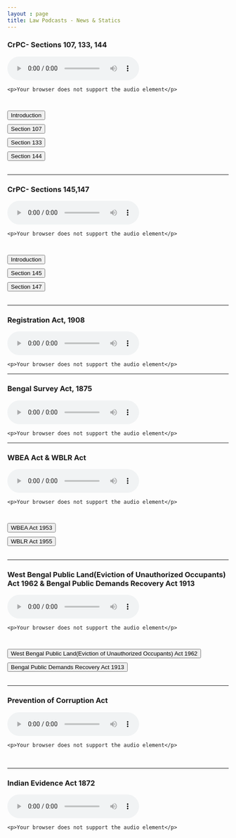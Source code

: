 ```yaml
---
layout : page
title: Law Podcasts - News & Statics
---
```


<!---<audio controls>
  <source src="/audios/test.mp3" type="audio/mpeg">
</audio>

src="/audios/test.mp3#t=50"
preload="auto"    &   oncanplaythrough="this.play();   ...this attribute of audio tag causes auto playing on opening the page
 --->

<style>

button{
margin-top: 10px;
}

</style>


<h3>  CrPC- Sections 107, 133, 144
</h3>

<audio id="MyAudio1" 
       src="/podcasts/1-CrPC-107_133_144.ogg"
	   controls>
	   
	
    <p>Your browser does not support the audio element</p>
	
</audio>

<br>

<div id="buttons1">
   <button>Introduction</button> <br>
   <button>Section 107</button>  <br>
   <button>Section 133</button>  <br>
   <button>Section 144</button>  <br>
  </div>

<br>


<script>
 (function(d) {
   'use strict';

   var set = [ 0, 30, 368, 600 ];
   var aud = d.getElementById('MyAudio1');
   var but = d.getElementById('buttons1').getElementsByTagName('button');

   for ( var c = 0; c < but.length; c ++ ) {
      but[c].addEventListener('click',setCurTime(c), false);
      } 
     
 function setCurTime(c) {  
   but[c].onclick = function() { 
      aud.currentTime = set[c];
      aud.play();      
         }
      }
 }(document));
</script>



--------------------------------------------------------------------------------------------------

<h3>  CrPC- Sections 145,147
</h3>

<audio id="MyAudio2" 
       src="/podcasts/2-CrPC-145_147.ogg"
	   controls>
	   
	
    <p>Your browser does not support the audio element</p>
	
</audio>

<br>

<div id="buttons2">
   <button>Introduction</button> <br>
   <button>Section 145</button>  <br>
   <button>Section 147</button>  <br>
  </div>

<br>





<script>
 (function(d) {
   'use strict';

   var set = [ 0, 110, 343 ];
   var aud = d.getElementById('MyAudio2');
   var but = d.getElementById('buttons2').getElementsByTagName('button');

   for ( var c = 0; c < but.length; c ++ ) {
      but[c].addEventListener('click',setCurTime(c), false);
      } 
     
 function setCurTime(c) {  
   but[c].onclick = function() { 
      aud.currentTime = set[c];
      aud.play();      
         }
      }
 }(document));
</script>

-----------------------------------------------------------------------------------------------------------------






<h3>  Registration Act, 1908
</h3>

<audio id="MyAudio3" 
       src="/podcasts/3-Registration-Act.ogg"
	   controls>
	   
	
    <p>Your browser does not support the audio element</p>
	
</audio>




-----------------------------------------------------------------------------------------------------------



<h3>  Bengal Survey Act, 1875
</h3>

<audio id="MyAudio4" 
       src="/podcasts/4-Bengal-Survey-Act.ogg"
	   controls>
	   
	
    <p>Your browser does not support the audio element</p>
	
</audio>





---------------------------------------------------------------------------------




<h3>  WBEA Act & WBLR Act
</h3>

<audio id="MyAudio5" 
       src="/podcasts/5-WBEA-WBLR.ogg"
	   controls>
	   
	
    <p>Your browser does not support the audio element</p>
	
</audio>

<br>

<div id="buttons5">
   <button>WBEA Act 1953</button> <br>
   <button>WBLR Act 1955</button>  <br>
  </div>

<br>





<script>
 (function(d) {
   'use strict';

   var set = [ 0, 875 ];
   var aud = d.getElementById('MyAudio5');
   var but = d.getElementById('buttons5').getElementsByTagName('button');

   for ( var c = 0; c < but.length; c ++ ) {
      but[c].addEventListener('click',setCurTime(c), false);
      } 
     
 function setCurTime(c) {  
   but[c].onclick = function() { 
      aud.currentTime = set[c];
      aud.play();      
         }
      }
 }(document));
</script>

-------------------------------------------------------------------------------------












<h3>  West Bengal Public Land(Eviction of Unauthorized Occupants) Act 1962  &  Bengal Public Demands Recovery Act 1913
</h3>

<audio id="MyAudio6" 
       src="/podcasts/6-Eviction-PublicDemand.ogg"
	   controls>
	   
	
    <p>Your browser does not support the audio element</p>
	
</audio>

<br>

<div id="buttons6">
   <button>West Bengal Public Land(Eviction of Unauthorized Occupants) Act 1962</button> <br>
   <button>Bengal Public Demands Recovery Act 1913</button>  <br>
  </div>

<br>





<script>
 (function(d) {
   'use strict';

   var set = [ 0, 410 ];
   var aud = d.getElementById('MyAudio6');
   var but = d.getElementById('buttons6').getElementsByTagName('button');

   for ( var c = 0; c < but.length; c ++ ) {
      but[c].addEventListener('click',setCurTime(c), false);
      } 
     
 function setCurTime(c) {  
   but[c].onclick = function() { 
      aud.currentTime = set[c];
      aud.play();      
         }
      }
 }(document));
</script>


-----------------------------------------------------------------------------------------------------------------------------------


<h3>  Prevention of Corruption Act
</h3>

<audio id="MyAudio7" 
       src="/podcasts/7-PC-Act.ogg"
	   controls>
	   
	
    <p>Your browser does not support the audio element</p>
	
</audio>

<br>

----------------------------------------------------------------------------------------------------------------------------------------

<h3>  Indian Evidence Act 1872
</h3>

<audio id="MyAudio8" 
       src="/podcasts/8-IEA.ogg"
	   controls>
	   
	
    <p>Your browser does not support the audio element</p>
	
</audio>

<br>

